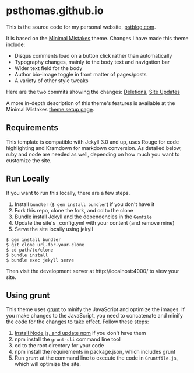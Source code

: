 # psthomas.github.io

This is the source code for my personal website, [pstblog.com](http://pstblog.com).  

It is based on the [Minimal Mistakes](http://mmistakes.github.io/minimal-mistakes) theme.  Changes I have made this theme include:

* Disqus comments load on a button click rather than automatically
* Typography changes, mainly to the body text and navigation bar
* Wider text field for the body 
* Author bio-image toggle in front matter of pages/posts
* A variety of other style tweaks 

Here are the two commits showing the changes:
[Deletions](https://github.com/psthomas/psthomas.github.io/commit/30b59fc6bb13ba3d1b471b216061fe1894aa7ba3), 
[Site Updates](https://github.com/psthomas/psthomas.github.io/commit/afd450bfd56a1778be1016385fd35cb5435a50f8)

A more in-depth description of this theme's features is available at the Minimal Mistakes [theme setup page](http://mmistakes.github.io/minimal-mistakes/theme-setup/).  

## Requirements

This template is compatible with Jekyll 3.0 and up, uses Rouge for code highlighting and Kramdown for markdown conversion.  As detailed below, ruby and node are needed as well, depending on how much you want to customize the site.  

## Run Locally

If you want to run this locally, there are a few steps. 

1. Install `bundler` (`$ gem install bundler`) if you don't have it 
2. Fork this repo, clone the fork, and cd to the clone
3. Bundle install Jekyll and the dependencies in the `Gemfile`
4. Update the site's _config.yml with your content (and remove mine)
5. Serve the site locally using jekyll

```
$ gem install bundler 
$ git clone url-for-your-clone
$ cd path/to/clone
$ bundle install
$ bundle exec jekyll serve 
```

Then visit the development server at http://localhost:4000/ to view your site.  

## Using grunt

This theme uses [grunt](http://gruntjs.com/) to minify the JavaScript and optimize the images.  If you make changes to the JavaScript, you need to concatenate and minify the code for the changes to take effect. Follow these steps:  

1. [Install Node.js, and update npm](https://docs.npmjs.com/getting-started/installing-node) if you don't have them
2. npm install the `grunt-cli` command line tool
2. cd to the root directory for your code
3. npm install the requirements in package.json, which includes grunt
4. Run `grunt` at the command line to execute the code in `Gruntfile.js`, which will optimize the site.  



